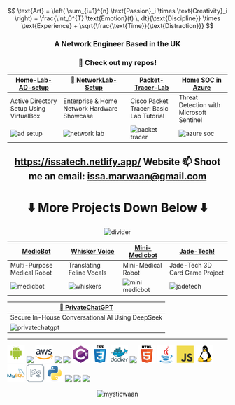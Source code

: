 $$
\text{Art} = \left( \sum_{i=1}^{n} \text{Passion}_i \times \text{Creativity}_i \right) + \frac{\int_0^{T} \text{Emotion}(t) \, dt}{\text{Discipline}} \times \text{Experience} + \sqrt{\frac{\text{Time}}{\text{Distraction}}}
$$

<h3 align="center">A Network Engineer Based in the UK</h3>

<h3 align="center"> 🚀 Check out my repos!</h3>

<div align="center">

| [Home-Lab-AD-setup](https://github.com/Mysticwaan/Home-Lab-AD-setup) | [🧪 NetworkLab-Setup](https://github.com/Mysticwaan/NetworkLab-Setup) | [Packet-Tracer-Lab](https://github.com/Mysticwaan/Packet-Tracer-Lab) | [Home SOC in Azure](https://github.com/Mysticwaan/Home-SOC-in-Azure) |
|---------------------------------------------------|-------------------------------------------------------------|-------------------------------------------------------------|-----------------------------------------------|
| Active Directory Setup Using VirtualBox | Enterprise & Home Network Hardware Showcase | Cisco Packet Tracer: Basic Lab Tutorial | Threat Detection with Microsoft Sentinel |
![ad setup](https://github.com/user-attachments/assets/e407d109-6cfb-4292-ba5b-4cb81ef195c4) | ![network lab](https://github.com/user-attachments/assets/59db5283-2ea2-44cb-a3cc-f2140b228690) | ![packet tracer](https://github.com/user-attachments/assets/b4a6ca2a-a505-47ae-9fee-6c66f6ff5e9b) | ![azure soc](https://github.com/user-attachments/assets/742d8bc0-7b79-455e-bdfd-2c9a47b49ef5) |

<div align="center">

## https://issatech.netlify.app/ Website 📫 Shoot me an email: **issa.marwaan@gmail.com**

</div>

# :arrow_down: More Projects Down Below :arrow_down:

![divider](https://github.com/user-attachments/assets/03d16a07-a0ad-4ec5-825b-2dcbf57ba4d4)

| [MedicBot](https://github.com/Mysticwaan/MedicBot) | [Whisker Voice](https://github.com/Mysticwaan/Whiskers-Voice) | [Mini-Medicbot](https://github.com/Mysticwaan/Mini-Medicbot) | [Jade-Tech!](https://github.com/Mysticwaan/JadeTech) |
|---------------------------------------------------|-----------------------------------------------|-------------------------------------------------------------|-------------------------------------------------------------|
| Multi-Purpose Medical Robot | Translating Feline Vocals | Mini-Medical Robot | Jade-Tech 3D Card Game Project |
![medicbot](https://github.com/user-attachments/assets/82c958da-4cef-4d85-bcde-f86d49c5d5c1) | ![whiskers](https://github.com/user-attachments/assets/8c8d33cc-db3f-486e-88a6-81a8f31ca9fc) | ![mini medicbot](https://github.com/user-attachments/assets/a5d3a5dd-b76b-451a-8f48-edb05ec163bc) | ![jadetech](https://github.com/user-attachments/assets/4f15c099-16bd-4b84-a9d1-599eb35f7c18) |

| [🧠 PrivateChatGPT](https://github.com/Mysticwaan/PrivateChatGPT) |
|-------------------------------------------------------------|
| Secure In-House Conversational AI Using DeepSeek |
![privatechatgpt](https://github.com/user-attachments/assets/75238edc-a447-4d13-a6ec-24deae757867) |

</div>

---



<div align="center">
 
<p align="left"> 
  <a href="https://developer.android.com" target="_blank"><img src="https://raw.githubusercontent.com/devicons/devicon/master/icons/android/android-original-wordmark.svg" width="40"/></a>
  <a href="https://www.arduino.cc/" target="_blank"><img src="https://cdn.worldvectorlogo.com/logos/arduino-1.svg" width="40"/></a>
  <a href="https://aws.amazon.com" target="_blank"><img src="https://raw.githubusercontent.com/devicons/devicon/master/icons/amazonwebservices/amazonwebservices-original-wordmark.svg" width="40"/></a>
  <a href="https://azure.microsoft.com" target="_blank"><img src="https://www.vectorlogo.zone/logos/microsoft_azure/microsoft_azure-icon.svg" width="40"/></a>
  <a href="https://www.blender.org/" target="_blank"><img src="https://download.blender.org/branding/community/blender_community_badge_white.svg" width="40"/></a>
  <a href="https://www.w3schools.com/cs/" target="_blank"><img src="https://raw.githubusercontent.com/devicons/devicon/master/icons/csharp/csharp-original.svg" width="40"/></a>
  <a href="https://www.w3schools.com/css/" target="_blank"><img src="https://raw.githubusercontent.com/devicons/devicon/master/icons/css3/css3-original-wordmark.svg" width="40"/></a>
  <a href="https://www.docker.com/" target="_blank"><img src="https://raw.githubusercontent.com/devicons/devicon/master/icons/docker/docker-original-wordmark.svg" width="40"/></a>
  <a href="https://git-scm.com/" target="_blank"><img src="https://www.vectorlogo.zone/logos/git-scm/git-scm-icon.svg" width="40"/></a>
  <a href="https://www.w3.org/html/" target="_blank"><img src="https://raw.githubusercontent.com/devicons/devicon/master/icons/html5/html5-original-wordmark.svg" width="40"/></a>
  <a href="https://www.java.com" target="_blank"><img src="https://raw.githubusercontent.com/devicons/devicon/master/icons/java/java-original.svg" width="40"/></a>
  <a href="https://developer.mozilla.org/en-US/docs/Web/JavaScript" target="_blank"><img src="https://raw.githubusercontent.com/devicons/devicon/master/icons/javascript/javascript-original.svg" width="40"/></a>
  <a href="https://www.linux.org/" target="_blank"><img src="https://raw.githubusercontent.com/devicons/devicon/master/icons/linux/linux-original.svg" width="40"/></a>
  <a href="https://www.mysql.com/" target="_blank"><img src="https://raw.githubusercontent.com/devicons/devicon/master/icons/mysql/mysql-original-wordmark.svg" width="40"/></a>
  <a href="https://www.photoshop.com/en" target="_blank"><img src="https://raw.githubusercontent.com/devicons/devicon/master/icons/photoshop/photoshop-line.svg" width="40"/></a>
  <a href="https://www.python.org" target="_blank"><img src="https://raw.githubusercontent.com/devicons/devicon/master/icons/python/python-original.svg" width="40"/></a>
  <a href="https://pytorch.org/" target="_blank"><img src="https://www.vectorlogo.zone/logos/pytorch/pytorch-icon.svg" width="40"/></a>
  <a href="https://www.tensorflow.org" target="_blank"><img src="https://www.vectorlogo.zone/logos/tensorflow/tensorflow-icon.svg" width="40"/></a>
  <a href="https://unity.com/" target="_blank"><img src="https://www.vectorlogo.zone/logos/unity3d/unity3d-icon.svg" width="40"/></a>
</p>

</div>

<div align="center">
<p><img align="center" src="https://github-readme-stats.vercel.app/api/top-langs?username=mysticwaan&show_icons=true&locale=en&layout=compact" alt="mysticwaan" /></p>
</div>
